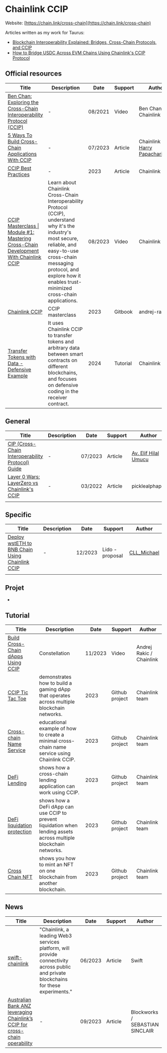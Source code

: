 # Chainlink CCIP

Website: [https://chain.link/cross-chain](https://chain.link/cross-chain) 

Articles written as my work for Taurus:

- [Blockchain Interoperability Explained: Bridges, Cross-Chain Protocols, and CCIP](https://www.taurushq.com/blog/blockchain-interoperability-explained-bridges-cross-chain-protocols-and-ccip/)
- [How to Bridge USDC Across EVM Chains Using Chainlink's CCIP Protocol](https://www.taurushq.com/blog/how-to-bridge-usdc-across-evm-chains-using-chainlinks-ccip-protocol/)

## Official resources

| Title                                                        | Description                                                  | Date    | Support  | Author                                                       |
| ------------------------------------------------------------ | ------------------------------------------------------------ | ------- | -------- | ------------------------------------------------------------ |
| [Ben Chan: Exploring the Cross-Chain Interoperability Protocol (CCIP)](https://www.youtube.com/watch?v=HhK6maZxX68&t=687s) | -                                                            | 08/2021 | Video    | Ben Chan / Chainlink                                         |
| [5 Ways To Build Cross-Chain Applications With CCIP](https://blog.chain.link/how-to-use-ccip/) | -                                                            | 07/2023 | Article  | Chainlink / [Harry Papacharissiou](https://blog.chain.link/author/harry-papacharissiou/) |
| [CCIP Best Practices](https://docs.chain.link/ccip/best-practices#overview) | -                                                            | 2023    | Article  | Chainlink                                                    |
| [CCIP Masterclass \| Module #1: Mastering Cross-Chain Development With Chainlink CCIP](https://www.youtube.com/watch?v=Q18mJ98Ly4Q&t=2281s) | Learn about Chainlink Cross-Chain Interoperability Protocol (CCIP), understand why it's the industry's most secure, reliable, and easy-to-use cross-chain messaging protocol, and explore how it enables trust-minimized cross-chain applications. | 08/2023 | Video    | Chainlink                                                    |
| [Chainlink CCIP](https://andrej-rakic.gitbook.io/chainlink-ccip/getting-started/chainlink-ccip) | CCIP masterclass                                             | 2023    | Gitbook  | andrej-rakic                                                 |
| [Transfer Tokens with Data - Defensive Example](https://docs.chain.link/ccip/tutorials/programmable-token-transfers-defensive#overview) | It uses Chainlink CCIP to transfer tokens and arbitrary data between  smart contracts on different blockchains, and focuses on defensive  coding in the receiver contract. | 2024    | Tutorial | Chainlink Labs                                               |

## General

| Title                                                        | Description | Date    | Support | Author                                                       |
| ------------------------------------------------------------ | ----------- | ------- | ------- | ------------------------------------------------------------ |
| [CIP (Cross-Chain Interoperability Protocol) Guide](https://medium.com/chainlink-community/ccip-cross-chain-interoperability-protocol-guide-%EF%B8%8F-24e3654bb162) | -           | 07/2023 | Article | [Av. Elif Hilal Umucu](https://medium.com/@Elifhilalumucu?source=post_page-----24e3654bb162--------------------------------) |
| [Layer 0 Wars: LayerZero vs Chainlink's CCIP](https://www.alphaplease.com/p/chainlink-ccip-layerzero-wars-crypto-web3) | -           | 03/2022 | Article | picklealphapls                                               |
|                                                              |             |         |         |                                                              |

## Specific

| Title                                                        | Description | Date    | Support         | Author                                                |
| ------------------------------------------------------------ | ----------- | ------- | --------------- | ----------------------------------------------------- |
| [Deploy wstETH to BNB Chain Using Chainlink CCIP](https://research.lido.fi/t/deploy-wsteth-to-bnb-chain-using-chainlink-ccip/6082) | -           | 12/2023 | Lido - proposal | [CLL_Michael](https://research.lido.fi/u/CLL_Michael) |
|                                                              |             |         |                 |                                                       |



## Projet

-

## Tutorial

| Title                                                        | Description                                                  | Date    | Support        | Author                   |
| ------------------------------------------------------------ | ------------------------------------------------------------ | ------- | -------------- | ------------------------ |
| [Build Cross-Chain dApps Using CCIP ](https://www.youtube.com/watch?v=Dvna-eEQEsQ) | Constellation                                                | 11/2023 | Video          | Andrej Rakic / Chainlink |
| [CCIP Tic Tac Toe](https://github.com/smartcontractkit/ccip-tic-tac-toe) | demonstrates how to build a gaming dApp that operates across multiple blockchain networks. | 2023    | Github project | Chainlink team           |
| [Cross-chain Name Service](https://github.com/smartcontractkit/ccip-cross-chain-name-service) | educational example of how to create a minimal cross-chain name service using Chainlink CCIP. | 2023    | Github project | Chainlink team           |
| [DeFi Lending](https://github.com/smartcontractkit/ccip-defi-lending) | shows how a cross-chain lending application can work using CCIP. | 2023    | Github project | Chainlink team           |
| [DeFi liquidation protection](https://github.com/smartcontractkit/ccip-liquidation-protector) | shows how a DeFi dApp can use CCIP to prevent liquidation when lending assets across multiple blockchain networks. | 2023    | Github project | Chainlink team           |
| [Cross Chain NFT](https://github.com/smartcontractkit/ccip-cross-chain-nft) | shows you how to mint an NFT on one blockchain from another blockchain. | 2023    | Github project | Chainlink team           |

## News

| Title                                                        | Description                                                  | Date    | Support | Author                          |
| ------------------------------------------------------------ | ------------------------------------------------------------ | ------- | ------- | ------------------------------- |
| [swift-chainlink](https://polygon.technology/blog/why-hsbc-is-building-a-decentralized-identity-solution-with-polygon-id) | "Chainlink, a leading Web3 services platform, will provide connectivity across public and private blockchains for these experiments." | 06/2023 | Article | Swift                           |
| [Australian Bank ANZ leveraging Chainlink’s CCIP for cross-chain operability](https://blockworks.co/news/chainlink-anz-ccip) | -                                                            | 09/2023 | Article | Blockworks / SEBASTIAN SINCLAIR |

